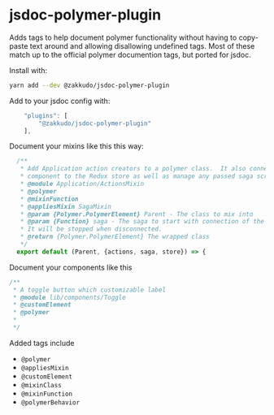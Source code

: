 # jsdoc-polymer-plugin

Adds tags to help document polymer functionality without having to copy-paste text around and allowing disallowing undefined tags.  Most of these match up to the official polymer documention tags, but ported for jsdoc.

Install with:

```sh
yarn add --dev @zakkudo/jsdoc-polymer-plugin
```

Add to your jsdoc config with:

```js
    "plugins": [
        "@zakkudo/jsdoc-polymer-plugin"
    ],
```

Document your mixins like this this way:

```js
  /**
   * Add Application action creators to a polymer class.  It also connects the
   * component to the Redux store as well as manage any passed saga scripts.
   * @module Application/ActionsMixin
   * @polymer
   * @mixinFunction
   * @appliesMixin SagaMixin
   * @param {Polymer.PolymerElement} Parent - The class to mix into
   * @param {Function} saga - The saga to start with connection of the element to the DOM.
   * It will be stopped when disconnected.
   * @return {Polymer.PolymerElement} The wrapped class
   */
  export default (Parent, {actions, saga, store}) => {
```

Document your components like this

```js
/**
 * A toggle button which customizable label
 * @module lib/components/Toggle
 * @customElement
 * @polymer
 *
 */
```

Added tags include

- `@polymer`
- `@appliesMixin`
- `@customElement`
- `@mixinClass`
- `@mixinFunction`
- `@polymerBehavior`


